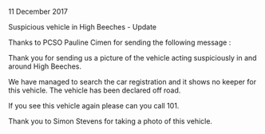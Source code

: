 11 December 2017

Suspicious vehicle in High Beeches - Update

Thanks to PCSO Pauline Cimen for sending the following message :

Thank you for sending us a picture of the vehicle acting suspiciously in and around High Beeches.

We have managed to search the car registration and it shows no keeper for this vehicle. The vehicle has been declared off road.

If you see this vehicle again please can you call 101.

Thank you to Simon Stevens for taking a photo of this vehicle.
